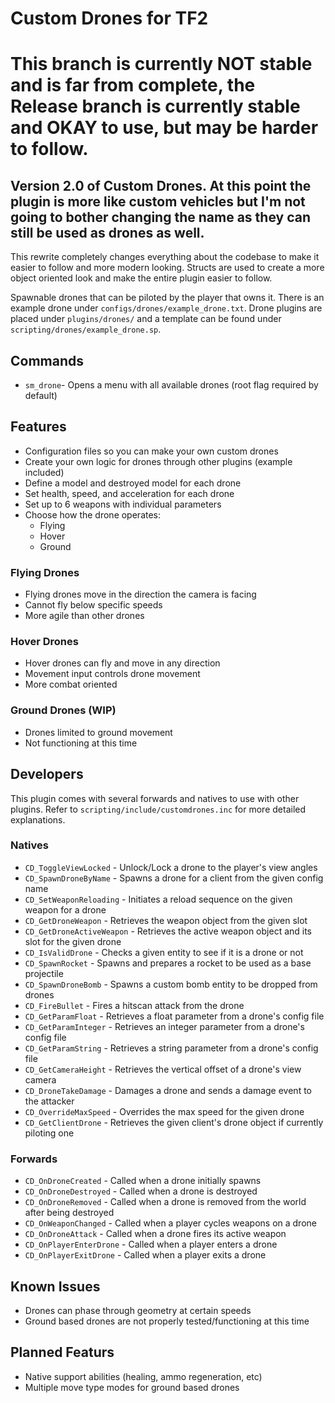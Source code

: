 # Custom Drones for TF2

# This branch is currently NOT stable and is far from complete, the Release branch is currently stable and OKAY to use, but may be harder to follow.

## Version 2.0 of Custom Drones. At this point the plugin is more like custom vehicles but I'm not going to bother changing the name as they can still be used as drones as well.

This rewrite completely changes everything about the codebase to make it easier to follow and more modern looking. Structs are used to create a more object oriented look and make the entire plugin easier to follow.

Spawnable drones that can be piloted by the player that owns it. There is an example drone under `configs/drones/example_drone.txt`. Drone plugins are placed under `plugins/drones/` and a template can be found under `scripting/drones/example_drone.sp`.

## Commands

  - `sm_drone`- Opens a menu with all available drones (root flag required by default)

## Features
  - Configuration files so you can make your own custom drones
  - Create your own logic for drones through other plugins (example included)
  - Define a model and destroyed model for each drone
  - Set health, speed, and acceleration for each drone
  - Set up to 6 weapons with individual parameters
  - Choose how the drone operates:
    - Flying
    - Hover
    - Ground


### Flying Drones
  - Flying drones move in the direction the camera is facing
  - Cannot fly below specific speeds
  - More agile than other drones

### Hover Drones
  - Hover drones can fly and move in any direction
  - Movement input controls drone movement
  - More combat oriented

### Ground Drones (WIP)
  - Drones limited to ground movement
  - Not functioning at this time

## Developers
This plugin comes with several forwards and natives to use with other plugins. Refer to `scripting/include/customdrones.inc` for more detailed explanations.

### Natives
  - `CD_ToggleViewLocked` - Unlock/Lock a drone to the player's view angles
  - `CD_SpawnDroneByName` - Spawns a drone for a client from the given config name
  - `CD_SetWeaponReloading` - Initiates a reload sequence on the given weapon for a drone
  - `CD_GetDroneWeapon` - Retrieves the weapon object from the given slot
  - `CD_GetDroneActiveWeapon` - Retrieves the active weapon object and its slot for the given drone
  - `CD_IsValidDrone` - Checks a given entity to see if it is a drone or not
  - `CD_SpawnRocket` - Spawns and prepares a rocket to be used as a base projectile
  - `CD_SpawnDroneBomb` - Spawns a custom bomb entity to be dropped from drones
  - `CD_FireBullet` - Fires a hitscan attack from the drone
  - `CD_GetParamFloat` - Retrieves a float parameter from a drone's config file
  - `CD_GetParamInteger` - Retrieves an integer parameter from a drone's config file
  - `CD_GetParamString` - Retrieves a string parameter from a drone's config file
  - `CD_GetCameraHeight` - Retrieves the vertical offset of a drone's view camera
  - `CD_DroneTakeDamage` - Damages a drone and sends a damage event to the attacker
  - `CD_OverrideMaxSpeed` - Overrides the max speed for the given drone
  - `CD_GetClientDrone` - Retrieves the given client's drone object if currently piloting one

### Forwards
  - `CD_OnDroneCreated` - Called when a drone initially spawns
  - `CD_OnDroneDestroyed` - Called when a drone is destroyed
  - `CD_OnDroneRemoved` - Called when a drone is removed from the world after being destroyed
  - `CD_OnWeaponChanged` - Called when a player cycles weapons on a drone
  - `CD_OnDroneAttack` - Called when a drone fires its active weapon
  - `CD_OnPlayerEnterDrone` - Called when a player enters a drone
  - `CD_OnPlayerExitDrone` - Called when a player exits a drone


## Known Issues
  - Drones can phase through geometry at certain speeds
  - Ground based drones are not properly tested/functioning at this time


## Planned Featurs
  - Native support abilities (healing, ammo regeneration, etc)
  - Multiple move type modes for ground based drones
